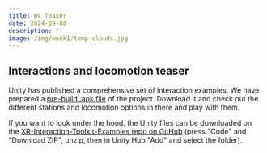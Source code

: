 ```yaml
---
title: W4 Teaser
date: 2024-09-08
description: ''
image: /img/week1/temp-clouds.jpg
---
```


## Interactions and locomotion teaser

Unity has published a comprehensive set of interaction examples. We have prepared a [pre-build .apk file](https://www.dropbox.com/s/msn4056aysk9v6f/xri-examples.apk?dl=1) of the project. Download it and check out the different stations and locomotion options in there and play with them.

If you want to look under the hood, the Unity files can be downloaded on the [XR-Interaction-Toolkit-Examples repo on GitHub](https://github.com/Unity-Technologies/XR-Interaction-Toolkit-Examples) (press "Code" and "Download ZIP", unzip, then in Unity Hub "Add" and select the folder).

